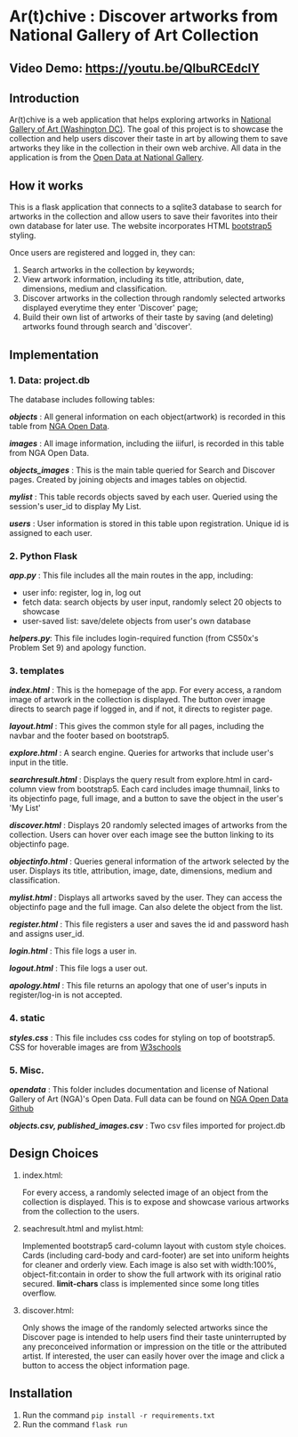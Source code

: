 # Ar(t)chive : Discover artworks from National Gallery of Art Collection
## Video Demo:  https://youtu.be/QlbuRCEdclY

## **Introduction**

Ar(t)chive is a web application that helps exploring artworks in [National Gallery of Art (Washington DC)](https://www.nga.gov/). The goal of this project is to showcase the collection and help users discover their taste in art by allowing them to save artworks they like in the collection in their own web archive.
All data in the application is from the [Open Data at National Gallery](https://www.nga.gov/open-access-images/open-data.html).


## **How it works**

This is a flask application that connects to a sqlite3 database to search for artworks in the collection and allow users to save their favorites into their own database for later use. The website incorporates HTML [bootstrap5](https://getbootstrap.com/) styling.

Once users are registered and logged in, they can:
1. Search artworks in the collection by keywords;
2. View artwork information, including its title, attribution, date, dimensions, medium and classification.
3. Discover artworks in the collection through randomly selected artworks displayed everytime they enter 'Discover' page;
4. Build their own list of artworks of their taste by saving (and deleting) artworks found through search and 'discover'.


## **Implementation**

### **1. Data: project.db**
The database includes following tables:

***objects*** : All general information on each object(artwork) is recorded in this table from [NGA Open Data](https://github.com/NationalGalleryOfArt/opendata).

***images*** : All image information, including the iiifurl, is recorded in this table from NGA Open Data.

***objects_images*** : This is the main table queried for Search and Discover pages. Created by joining objects and images tables on objectid.

***mylist*** : This table records objects saved by each user. Queried using the session's user_id to display My List.

***users*** : User information is stored in this table upon registration. Unique id is assigned to each user.


### **2. Python Flask**
***app.py*** : This file includes all the main routes in the app, including:
- user info: register, log in, log out
- fetch data: search objects by user input, randomly select 20 objects to showcase
- user-saved list: save/delete objects from user's own database

***helpers.py***: This file includes login-required function (from CS50x's Problem Set 9) and apology function.

### **3. templates**
***index.html*** : This is the homepage of the app. For every access, a random image of artwork in the collection is displayed.
The button over image directs to search page if logged in, and if not, it directs to register page.

***layout.html*** : This gives the common style for all pages, including the navbar and the footer based on bootstrap5.

***explore.html*** : A search engine. Queries for artworks that include user's input in the title.

***searchresult.html*** : Displays the query result from explore.html in card-column view from bootstrap5. Each card includes image thumnail, links to its objectinfo page, full image, and a button to save the object in the user's 'My List'

***discover.html*** : Displays 20 randomly selected images of artworks from the collection. Users can hover over each image see the button linking to its objectinfo page.

***objectinfo.html*** : Queries general information of the artwork selected by the user. Displays its title, attribution, image, date, dimensions, medium and classification.

***mylist.html*** : Displays all artworks saved by the user. They can access the objectinfo page and the full image. Can also delete the object from the list.

***register.html*** : This file registers a user and saves the id and password hash and assigns user_id.

***login.html*** : This file logs a user in.

***logout.html*** : This file logs a user out.

***apology.html*** : This file returns an apology that one of user's inputs in register/log-in is not accepted.



### **4. static**
***styles.css*** : This file includes css codes for styling on top of bootstrap5. CSS for hoverable images are from [W3schools](https://www.w3schools.com/howto/howto_css_image_overlay.asp)



### **5. Misc.**
***opendata*** : This folder includes documentation and license of National Gallery of Art (NGA)'s Open Data. Full data can be found on [NGA Open Data Github](https://github.com/NationalGalleryOfArt/opendata)

***objects.csv, published_images.csv*** : Two csv files imported for project.db


## **Design Choices**

1. index.html:

    For every access, a randomly selected image of an object from the collection is displayed. This is to expose and showcase various artworks from the collection to the users.

2. seachresult.html and mylist.html:

    Implemented bootstrap5 card-column layout with custom style choices. Cards (including card-body and card-footer) are set into uniform heights for cleaner and orderly view. Each image is also set with width:100%, object-fit:contain in order to show the full artwork with its original ratio secured. **limit-chars** class is implemented since some long titles overflow.

3. discover.html:

    Only shows the image of the randomly selected artworks since the Discover page is intended to help users find their taste uninterrupted by any preconceived information or impression on the title or the attributed artist. If interested, the user can easily hover over the image and click a button to access the object information page.


## **Installation**
1. Run the command `pip install -r requirements.txt`
2. Run the command `flask run`















